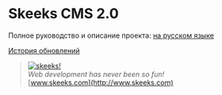 Skeeks CMS 2.0
================

Полное руководство и описание проекта:
[на русском языке](http://git.skeeks.com/skeeks/cms/blob/master/docs/guide-ru/README.md)

[История обновлений](http://git.skeeks.com/skeeks/cms/blob/master/CHANGELOG.md)


> [![skeeks!](https://gravatar.com/userimage/74431132/13d04d83218593564422770b616e5622.jpg)](http://www.skeeks.com)  
<i>Web development has never been so fun!</i>  
[www.skeeks.com](http://www.skeeks.com)